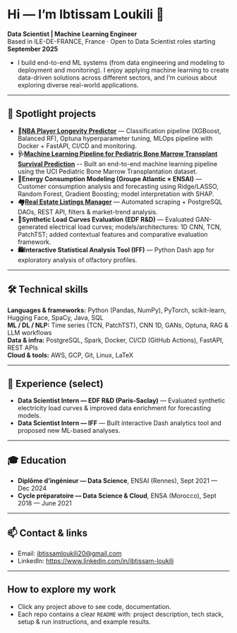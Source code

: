# Hi — I’m Ibtissam Loukili 👋
**Data Scientist | Machine Learning Engineer**  
Based in ILE-DE-FRANCE, France · Open to Data Scientist roles starting **September 2025**

- I build end-to-end ML systems (from data engineering and modeling to deployment and monitoring). I enjoy applying machine learning to create data-driven solutions across different sectors, and I’m curious about exploring diverse real-world applications.
---

## 🔭 Spotlight projects 

- **🏀[NBA Player Longevity Predictor](https://github.com/IbtissamLou/nba-player-longevity.git)** — Classification pipeline (XGBoost, Balanced RF), Optuna hyperparameter tuning, MLOps pipeline with Docker + FastAPI, CI/CD and monitoring.
- **🩺[Machine Learning Pipeline for Pediatric Bone Marrow Transplant Survival Prediction](https://github.com/IbtissamLou/Patient_survival_status_ML_Pipeline.git)** -- Built an end-to-end machine learning pipeline using the UCI Pediatric Bone Marrow Transplantation dataset.
- **🔋Energy Consumption Modeling (Groupe Atlantic × ENSAI)** — Customer consumption analysis and forecasting using Ridge/LASSO, Random Forest, Gradient Boosting; model interpretation with SHAP. 
- **🏘️[Real Estate Listings Manager](https://github.com/IbtissamLou/Real-Estate-Listings-Manager.git)** — Automated scraping + PostgreSQL DAOs, REST API, filters & market-trend analysis.
- **🔌Synthetic Load Curves Evaluation (EDF R&D)** — Evaluated GAN-generated electrical load curves; models/architectures: 1D CNN, TCN, PatchTST; added contextual features and comparative evaluation framework. 
- **🛍️Interactive Statistical Analysis Tool (IFF)** — Python Dash app for exploratory analysis of olfactory profiles. 

---

## 🛠️ Technical skills

**Languages & frameworks:** Python (Pandas, NumPy), PyTorch, scikit-learn, Hugging Face, SpaCy, Java, SQL  
**ML / DL / NLP:** Time series (TCN, PatchTST), CNN 1D, GANs, Optuna, RAG & LLM workflows  
**Data & infra:** PostgreSQL, Spark, Docker, CI/CD (GitHub Actions), FastAPI, REST APIs  
**Cloud & tools:** AWS, GCP, Git, Linux, LaTeX

---

## 💼 Experience (select)
- **Data Scientist Intern — EDF R&D (Paris-Saclay)** — Evaluated synthetic electricity load curves & improved data enrichment for forecasting models.  
- **Data Scientist Intern — IFF** — Built interactive Dash analytics tool and proposed new ML-based analyses.

---

## 🎓 Education
- **Diplôme d’ingénieur — Data Science**, ENSAI (Rennes), Sept 2021 — Dec 2024  
- **Cycle préparatoire — Data Science & Cloud**, ENSA (Morocco), Sept 2018 — June 2021

---

## 📫 Contact & links
- Email: ibtissamloukili20@gmail.com  
- LinkedIn: https://www.linkedin.com/in/ibtissam-loukili  

---

## How to explore my work
- Click any project above to see code, documentation.  
- Each repo contains a clear `README` with: project description, tech stack, setup & run instructions, and example results.


